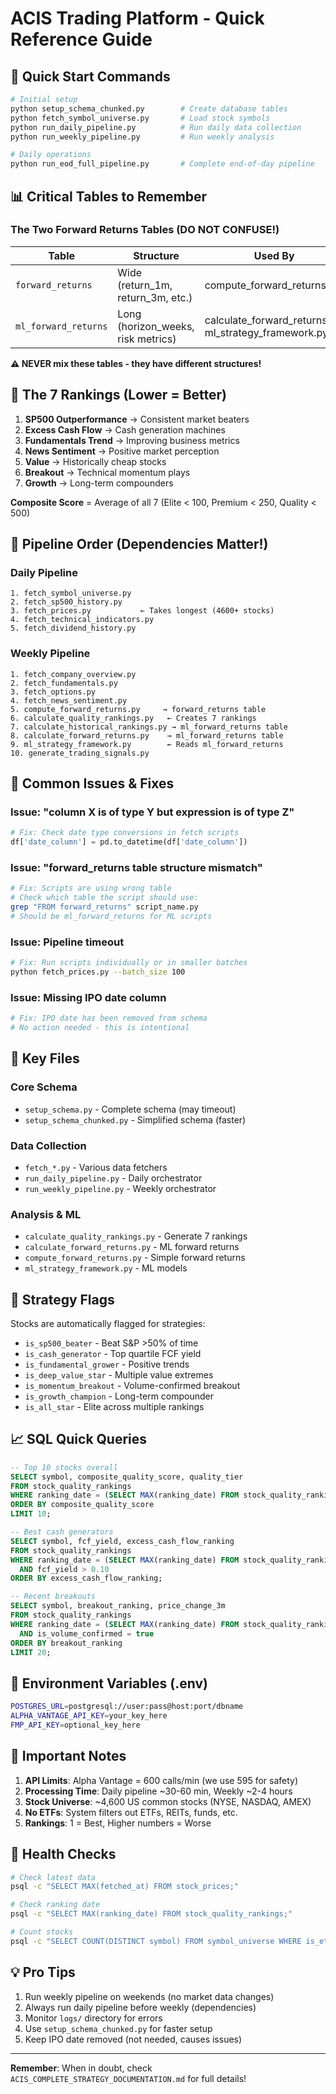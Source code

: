 # ACIS Trading Platform - Quick Reference Guide

## 🚀 Quick Start Commands

```bash
# Initial setup
python setup_schema_chunked.py        # Create database tables
python fetch_symbol_universe.py       # Load stock symbols
python run_daily_pipeline.py          # Run daily data collection
python run_weekly_pipeline.py         # Run weekly analysis

# Daily operations
python run_eod_full_pipeline.py       # Complete end-of-day pipeline
```

## 📊 Critical Tables to Remember

### The Two Forward Returns Tables (DO NOT CONFUSE!)

| Table | Structure | Used By | Purpose |
|-------|-----------|---------|---------|
| `forward_returns` | Wide (return_1m, return_3m, etc.) | compute_forward_returns.py | Simple time series |
| `ml_forward_returns` | Long (horizon_weeks, risk metrics) | calculate_forward_returns.py, ml_strategy_framework.py | ML training |

**⚠️ NEVER mix these tables - they have different structures!**

## 🎯 The 7 Rankings (Lower = Better)

1. **SP500 Outperformance** → Consistent market beaters
2. **Excess Cash Flow** → Cash generation machines  
3. **Fundamentals Trend** → Improving business metrics
4. **News Sentiment** → Positive market perception
5. **Value** → Historically cheap stocks
6. **Breakout** → Technical momentum plays
7. **Growth** → Long-term compounders

**Composite Score** = Average of all 7 (Elite < 100, Premium < 250, Quality < 500)

## 🔄 Pipeline Order (Dependencies Matter!)

### Daily Pipeline
```
1. fetch_symbol_universe.py
2. fetch_sp500_history.py  
3. fetch_prices.py           ← Takes longest (4600+ stocks)
4. fetch_technical_indicators.py
5. fetch_dividend_history.py
```

### Weekly Pipeline  
```
1. fetch_company_overview.py
2. fetch_fundamentals.py
3. fetch_options.py
4. fetch_news_sentiment.py
5. compute_forward_returns.py     → forward_returns table
6. calculate_quality_rankings.py   ← Creates 7 rankings
7. calculate_historical_rankings.py → ml_forward_returns table
8. calculate_forward_returns.py    → ml_forward_returns table
9. ml_strategy_framework.py        ← Reads ml_forward_returns
10. generate_trading_signals.py
```

## 🐛 Common Issues & Fixes

### Issue: "column X is of type Y but expression is of type Z"
```python
# Fix: Check date type conversions in fetch scripts
df['date_column'] = pd.to_datetime(df['date_column'])
```

### Issue: "forward_returns table structure mismatch"
```bash
# Fix: Scripts are using wrong table
# Check which table the script should use:
grep "FROM forward_returns" script_name.py
# Should be ml_forward_returns for ML scripts
```

### Issue: Pipeline timeout
```bash
# Fix: Run scripts individually or in smaller batches
python fetch_prices.py --batch_size 100
```

### Issue: Missing IPO date column
```bash
# Fix: IPO date has been removed from schema
# No action needed - this is intentional
```

## 📁 Key Files

### Core Schema
- `setup_schema.py` - Complete schema (may timeout)
- `setup_schema_chunked.py` - Simplified schema (faster)

### Data Collection
- `fetch_*.py` - Various data fetchers
- `run_daily_pipeline.py` - Daily orchestrator
- `run_weekly_pipeline.py` - Weekly orchestrator

### Analysis & ML
- `calculate_quality_rankings.py` - Generate 7 rankings
- `calculate_forward_returns.py` - ML forward returns
- `compute_forward_returns.py` - Simple forward returns
- `ml_strategy_framework.py` - ML models

## 🎨 Strategy Flags

Stocks are automatically flagged for strategies:
- `is_sp500_beater` - Beat S&P >50% of time
- `is_cash_generator` - Top quartile FCF yield
- `is_fundamental_grower` - Positive trends
- `is_deep_value_star` - Multiple value extremes
- `is_momentum_breakout` - Volume-confirmed breakout
- `is_growth_champion` - Long-term compounder
- `is_all_star` - Elite across multiple rankings

## 📈 SQL Quick Queries

```sql
-- Top 10 stocks overall
SELECT symbol, composite_quality_score, quality_tier 
FROM stock_quality_rankings
WHERE ranking_date = (SELECT MAX(ranking_date) FROM stock_quality_rankings)
ORDER BY composite_quality_score
LIMIT 10;

-- Best cash generators
SELECT symbol, fcf_yield, excess_cash_flow_ranking
FROM stock_quality_rankings  
WHERE ranking_date = (SELECT MAX(ranking_date) FROM stock_quality_rankings)
  AND fcf_yield > 0.10
ORDER BY excess_cash_flow_ranking;

-- Recent breakouts
SELECT symbol, breakout_ranking, price_change_3m
FROM stock_quality_rankings
WHERE ranking_date = (SELECT MAX(ranking_date) FROM stock_quality_rankings)
  AND is_volume_confirmed = true
ORDER BY breakout_ranking
LIMIT 20;
```

## 🔧 Environment Variables (.env)

```bash
POSTGRES_URL=postgresql://user:pass@host:port/dbname
ALPHA_VANTAGE_API_KEY=your_key_here
FMP_API_KEY=optional_key_here
```

## 📝 Important Notes

1. **API Limits**: Alpha Vantage = 600 calls/min (we use 595 for safety)
2. **Processing Time**: Daily pipeline ~30-60 min, Weekly ~2-4 hours
3. **Stock Universe**: ~4,600 US common stocks (NYSE, NASDAQ, AMEX)
4. **No ETFs**: System filters out ETFs, REITs, funds, etc.
5. **Rankings**: 1 = Best, Higher numbers = Worse

## 🚦 Health Checks

```bash
# Check latest data
psql -c "SELECT MAX(fetched_at) FROM stock_prices;"

# Check ranking date
psql -c "SELECT MAX(ranking_date) FROM stock_quality_rankings;"

# Count stocks
psql -c "SELECT COUNT(DISTINCT symbol) FROM symbol_universe WHERE is_etf = false;"
```

## 💡 Pro Tips

1. Run weekly pipeline on weekends (no market data changes)
2. Always run daily pipeline before weekly (dependencies)
3. Monitor `logs/` directory for errors
4. Use `setup_schema_chunked.py` for faster setup
5. Keep IPO date removed (not needed, causes issues)

---

**Remember**: When in doubt, check `ACIS_COMPLETE_STRATEGY_DOCUMENTATION.md` for full details!